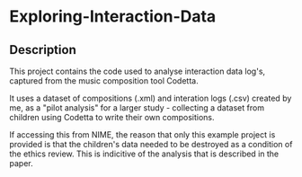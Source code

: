 # Exploring-Interaction-Data

## Description
This project contains the code used to analyse interaction data log's, captured from the music composition tool Codetta.

It uses a dataset of compositions (.xml) and interation logs (.csv) created by me, as a "pilot analysis" for a larger study - collecting a dataset from children using Codetta to write their own compositions. 

If accessing this from NIME, the reason that only this example project is provided is that the children's data needed to be destroyed as a condition of the ethics review. This is indicitive of the analysis that is described in the paper.
